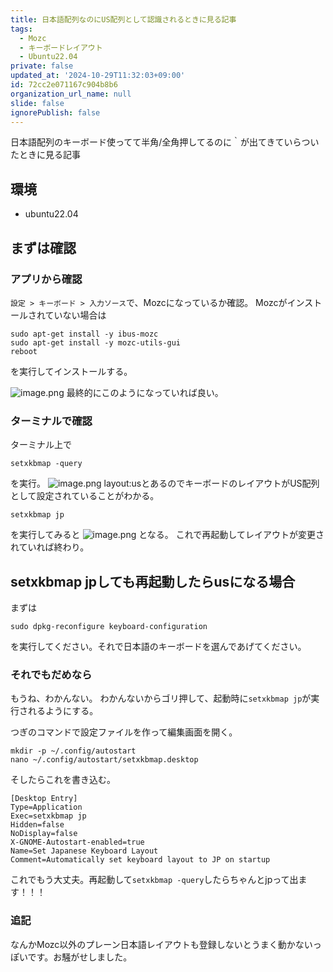 ```yaml
---
title: 日本語配列なのにUS配列として認識されるときに見る記事
tags:
  - Mozc
  - キーボードレイアウト
  - Ubuntu22.04
private: false
updated_at: '2024-10-29T11:32:03+09:00'
id: 72cc2e071167c904b8b6
organization_url_name: null
slide: false
ignorePublish: false
---
```

日本語配列のキーボード使ってて半角/全角押してるのに｀が出てきていらついたときに見る記事

## 環境

- ubuntu22.04

## まずは確認

### アプリから確認

`設定 > キーボード > 入力ソース`で、Mozcになっているか確認。
Mozcがインストールされていない場合は

```zsh:zsh
sudo apt-get install -y ibus-mozc
sudo apt-get install -y mozc-utils-gui
reboot
```

を実行してインストールする。

![image.png](https://qiita-image-store.s3.ap-northeast-1.amazonaws.com/0/3315851/617da499-f569-7ddd-7677-bd18287c5246.png)
最終的にこのようになっていれば良い。

### ターミナルで確認

ターミナル上で

```
setxkbmap -query
```

を実行。
![image.png](https://qiita-image-store.s3.ap-northeast-1.amazonaws.com/0/3315851/e1378f0d-0c04-48b2-e701-d3c76105b84c.png)
layout:usとあるのでキーボードのレイアウトがUS配列として設定されていることがわかる。

```
setxkbmap jp
```

を実行してみると
![image.png](https://qiita-image-store.s3.ap-northeast-1.amazonaws.com/0/3315851/a158ebbd-abad-7ca7-e753-e0b96c6ff5f9.png)
となる。
これで再起動してレイアウトが変更されていれば終わり。

## setxkbmap jpしても再起動したらusになる場合

まずは

```
sudo dpkg-reconfigure keyboard-configuration
```

を実行してください。それで日本語のキーボードを選んであげてください。

### それでもだめなら

もうね、わかんない。
わかんないからゴリ押して、起動時に`setxkbmap jp`が実行されるようにする。

つぎのコマンドで設定ファイルを作って編集画面を開く。

```
mkdir -p ~/.config/autostart
nano ~/.config/autostart/setxkbmap.desktop
```

そしたらこれを書き込む。

```zsh:setxkbmap.desktop
[Desktop Entry]
Type=Application
Exec=setxkbmap jp
Hidden=false
NoDisplay=false
X-GNOME-Autostart-enabled=true
Name=Set Japanese Keyboard Layout
Comment=Automatically set keyboard layout to JP on startup
```

これでもう大丈夫。再起動して`setxkbmap -query`したらちゃんとjpって出ます！！！


### 追記

なんかMozc以外のプレーン日本語レイアウトも登録しないとうまく動かないっぽいです。お騒がせしました。